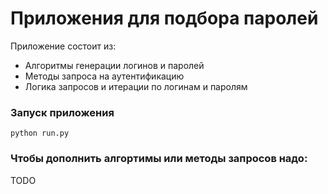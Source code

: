 # Приложения для подбора паролей

Приложение состоит из:
- Алгоритмы генерации логинов и паролей
- Методы запроса на аутентификацию
- Логика запросов и итерации по логинам и паролям

### Запуск приложения
`python run.py`

###  Чтобы дополнить алгортимы или методы запросов надо:
TODO